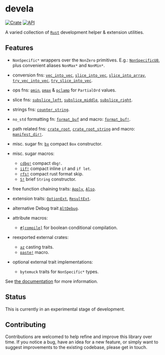 # devela

[![Crate](https://img.shields.io/crates/v/devela.svg)](https://crates.io/crates/devela)
[![API](https://docs.rs/devela/badge.svg)](https://docs.rs/devela/)

A varied collection of [`Rust`] development helper & extension utilities.

[`Rust`]: https://www.rust-lang.org/

## Features

- `NonSpecific*` wrappers over the `NonZero` primitives. E.g.: [`NonSpecificU8`], plus convenient aliases `NonMax*` and `NonMin*`.
- conversion fns: [`vec_into_vec`], [`slice_into_vec`], [`slice_into_array`], [`try_vec_into_vec`], [`try_slice_into_vec`].
- ops fns: [`pmin`], [`pmax`] & [`pclamp`] for `PartialOrd` values.
- slice fns: [`subslice_left`], [`subslice_middle`], [`subslice_right`].
- strings fns: [`counter_string`].
- `no_std` formatting fn: [`format_buf`] and macro: [`format_buf!`].
- path related fns: [`crate_root`], [`crate_root_string`] and macro: [`manifest_dir!`].
- misc. sugar fn: [`bx`] compact `Box` constructor.
- misc. sugar macros:
  - [`cdbg!`] compact `dbg!`.
  - [`iif!`] compact inline `if` and `if let`.
  - [`rfs!`] compact rust format skip.
  - [`S!`] brief `String` constructor.
- free function chaining traits: [`Apply`], [`Also`].
- extension traits:  [`OptionExt`], [`ResultExt`].
- alternative Debug trait [`AltDebug`].

- attribute macros:
  - [`#[compile]`][compile] for boolean conditional compilation.

- reexported external crates:
  - [`az`] casting traits.
  - [`paste!`] macro.

- optional external trait implementations:
  - `bytemuck` traits for `NonSpecific*` types.

See [the documentation](https://docs.rs/devela/) for more information.

[`az`]: https://docs.rs/devela/latest/devela/az/index.html

[`iif!`]: https://docs.rs/devela/latest/devela/macro.iif.html
[`cdbg!`]: https://docs.rs/devela/latest/devela/macro.cdbg.html
[`format_buf!`]: https://docs.rs/devela/latest/devela/macro.format_buf.html
[`iformat!`]: https://docs.rs/devela/latest/devela/macro.iformat.html
[`manifest_dir!`]: https://docs.rs/devela/latest/devela/macro.manifest_dir.html
[`paste!`]: https://docs.rs/devela/latest/devela/macro.paste.html
[`rfs!`]: https://docs.rs/devela/latest/devela/macro.rfs.html
[`S!`]: https://docs.rs/devela/latest/devela/macro.S.html

[`bx`]: https://docs.rs/devela/latest/devela/fn.bx.html
[`crate_root`]: https://docs.rs/devela/latest/devela/fn.crate_root.html
[`crate_root_string`]: https://docs.rs/devela/latest/devela/fn.crate_root_string.html
[`counter_string`]: https://docs.rs/devela/latest/devela/fn.counter_string.html
[`format_buf`]: https://docs.rs/devela/latest/devela/fn.format_buf.html
[`indent`]: https://docs.rs/devela/latest/devela/fn.indent.html
[`pclamp`]: https://docs.rs/devela/latest/devela/fn.pclamp.html
[`pmax`]: https://docs.rs/devela/latest/devela/fn.pmax.html
[`pmin`]: https://docs.rs/devela/latest/devela/fn.pmin.html
[`slice_into_vec`]: https://docs.rs/devela/latest/devela/fn.slice_into_vec.html
[`slice_into_array`]: https://docs.rs/devela/latest/devela/fn.slice_into_array.html
[`subslice_left`]: https://docs.rs/devela/latest/devela/fn.subslice_left.html
[`subslice_middle`]: https://docs.rs/devela/latest/devela/fn.subslice_middle.html
[`subslice_right`]: https://docs.rs/devela/latest/devela/fn.subslice_right.html
[`try_slice_into_vec`]: https://docs.rs/devela/latest/devela/fn.try_slice_into_vec.html
[`try_vec_into_vec`]: https://docs.rs/devela/latest/devela/fn.try_vec_into_vec.html
[`vec_into_vec`]: https://docs.rs/devela/latest/devela/fn.vec_into_vec.html

[`Also`]: https://docs.rs/devela/latest/devela/trait.Also.html
[`AltDebug`]: https://docs.rs/devela/latest/devela/trait.AltDebug.html
[`Apply`]: https://docs.rs/devela/latest/devela/trait.Apply.html
[`OptionExt`]: https://docs.rs/devela/latest/devela/trait.OptionExt.html
[`ResultExt`]: https://docs.rs/devela/latest/devela/trait.ResultExt.html

[`NonSpecificU8`]: https://docs.rs/devela/latest/devela/struct.NonSpecificU8.html

[compile]: https://docs.rs/devela/latest/devela/attr.compile.html

## Status

This is currently in an experimental stage of development.

## Contributing

Contributions are welcomed to help refine and improve this library over time.
If you notice a bug, have an idea for a new feature, or simply want to suggest
improvements to the existing codebase, please get in touch.
